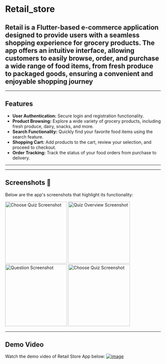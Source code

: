 # Retail_store
Retail is a Flutter-based e-commerce application designed to provide users with a seamless shopping experience for grocery products. The app offers an intuitive interface, allowing customers to easily browse, order, and purchase a wide range of food items, from fresh produce to packaged goods, ensuring a convenient and enjoyable shopping journey
---

---
## Features
- **User Authentication:** Secure login and registration functionality.
- **Product Browsing:**  Explore a wide variety of grocery products, including fresh produce, dairy, snacks, and more.
- **Search Functionality:** Quickly find your favorite food items using the search feature.
- **Shopping Cart:** Add products to the cart, review your selection, and proceed to checkout.
- **Order Tracking:**  Track the status of your food orders from purchase to delivery.


---

---

## Screenshots 📸
Below are the app's screenshots that highlight its functionality:


<img src="https://github.com/user-attachments/assets/4d6224e2-9152-41ea-b502-907b5fb0feb6" alt="Choose Quiz Screenshot" width="200"> <img src="https://github.com/user-attachments/assets/7738111f-c824-4bbc-8c1e-57edcdbf9447" alt="Quiz Overview Screenshot" width="200"> <img src="https://github.com/user-attachments/assets/c7524d45-c341-44fc-8888-1e0d701e6c37" alt="Question Screenshot" width="200"> <img src="https://github.com/user-attachments/assets/687c6030-6f68-471f-84c1-fc6add53412a" alt="Choose Quiz Screenshot" width="200">

---

## Demo Video

Watch the demo video of Retail Store App below:
[![image](https://github.com/user-attachments/assets/42965287-a89c-428b-b514-8b4990b2bcf4)
](https://youtu.be/DG5U1sQ9QRQ)


